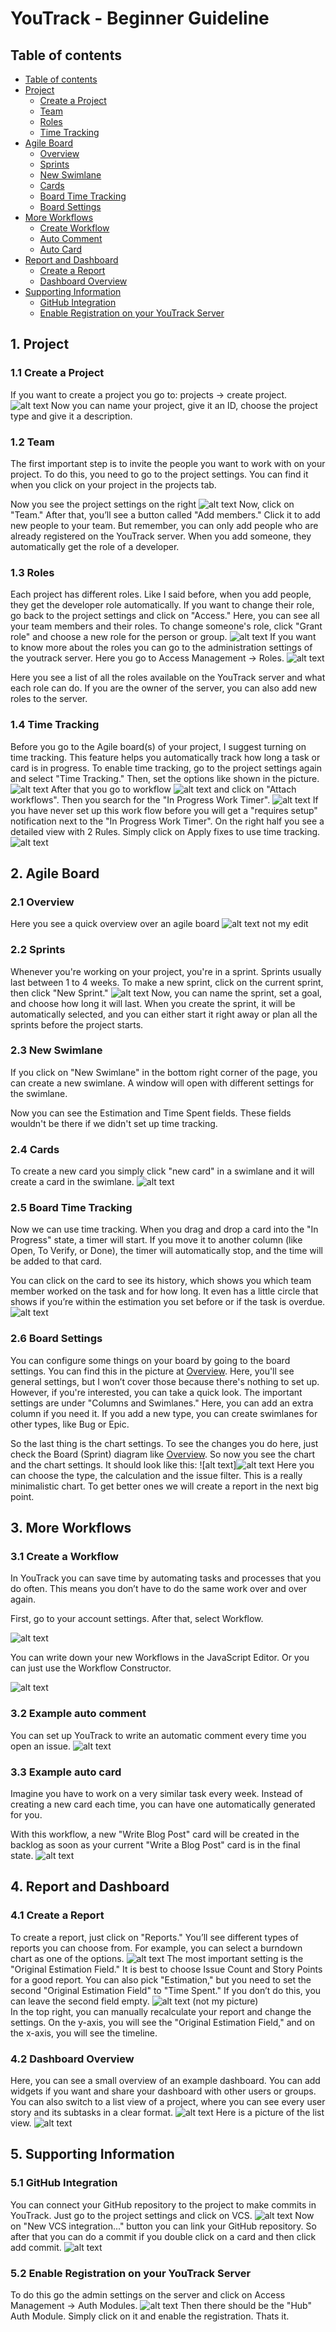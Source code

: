 # YouTrack - Beginner Guideline


## Table of contents
- [Table of contents](#table-of-contents)
- [Project](#1-project)
    - [Create a Project](#11-create-a-project)
    - [Team](#12-team)
    - [Roles](#13-roles)
    - [Time Tracking](#14-time-tracking)
- [Agile Board](#2-agile-board)
    - [Overview](#21-overview)
    - [Sprints](#22-sprints)
    - [New Swimlane](#23-new-swimlane)
    - [Cards](#24-cards)
    - [Board Time Tracking](#25-board-time-tracking)
    - [Board Settings](#26-board-settings)
- [More Workflows](#3-more-workflows) 
   - [Create Workflow](#31-create-a-workflow)
    - [Auto Comment](#32-example-auto-comment)
    - [Auto Card](#33-example-auto-card)
- [Report and Dashboard](#3-report-and-dashboard)
    - [Create a Report](#31-create-a-report)
    - [Dashboard Overview](#32-dashboard-overview)
- [Supporting Information](#4-supporting-information)
    - [GitHub Integration](#41-github-integration)
    - [Enable Registration on your YouTrack Server](#42-enable-registration-on-your-youtrack-server)

## 1. Project

### 1.1 Create a Project
If you want to create a project you go to: projects -> create project.
![alt text](/pics/CreateProject.png)
Now you can name your project, give it an ID, choose the project type and give it a description.

### 1.2 Team
The first important step is to invite the people you want to work with on your project. To do this, you need to go to the project settings. You can find it when you click on your project in the projects tab.

Now you see the project settings on the right
![alt text](/pics/1.2Team2.png)
Now, click on "Team." After that, you’ll see a button called "Add members." Click it to add new people to your team. But remember, you can only add people who are already registered on the YouTrack server. When you add someone, they automatically get the role of a developer.

### 1.3 Roles
Each project has different roles. Like I said before, when you add people, they get the developer role automatically. If you want to change their role, go back to the project settings and click on "Access." Here, you can see all your team members and their roles. To change someone's role, click "Grant role" and choose a new role for the person or group.
![alt text](/pics/3.Roles1.png)
If you want to know more about the roles you can go to the administration settings of the youtrack server. Here you go to Access Management -> Roles.
![alt text](/pics/3.Roles3.png)

Here you see a list of all the roles available on the YouTrack server and what each role can do. If you are the owner of the server, you can also add new roles to the server.

### 1.4 Time Tracking
Before you go to the Agile board(s) of your project, I suggest turning on time tracking. This feature helps you automatically track how long a task or card is in progress. To enable time tracking, go to the project settings again and select "Time Tracking." Then, set the options like shown in the picture.
![alt text](/pics/1.4TimeTracking1.png)
After that you go to workflow 
![alt text](/pics/workflow1.png)
and click on "Attach workflows". Then you search for the "In Progress Work Timer".
![alt text](/pics/1.4TimeTracking2.png)
If you have never set up this work flow before you will get a "requires setup" notification next to the "In Progress Work Timer". On the right half you see a detailed view with 2 Rules. Simply click on Apply fixes to use time tracking.
![alt text](/pics/1.4TimeTracking3.png)


## 2. Agile Board

### 2.1 Overview
Here you see a quick overview over an agile board
![alt text](/pics/2.1Overview.png)
not my edit<br>

### 2.2 Sprints
Whenever you're working on your project, you're in a sprint. Sprints usually last between 1 to 4 weeks. To make a new sprint, click on the current sprint, then click "New Sprint."
![alt text](/pics/2.2Sprint.png)
Now, you can name the sprint, set a goal, and choose how long it will last. When you create the sprint, it will be automatically selected, and you can either start it right away or plan all the sprints before the project starts.

### 2.3 New Swimlane
If you click on "New Swimlane" in the bottom right corner of the page, you can create a new swimlane. A window will open with different settings for the swimlane.

Now you can see the Estimation and Time Spent fields. These fields wouldn't be there if we didn't set up time tracking.

### 2.4 Cards

To create a new card you simply click "new card" in a swimlane and it will create a card in the swimlane.
![alt text](/pics/2.3NewSwimlane.png)


### 2.5 Board Time Tracking
Now we can use time tracking. When you drag and drop a card into the "In Progress" state, a timer will start. If you move it to another column (like Open, To Verify, or Done), the timer will automatically stop, and the time will be added to that card.

You can click on the card to see its history, which shows you which team member worked on the task and for how long. It even has a little circle that shows if you’re within the estimation you set before or if the task is overdue.
![alt text](/pics/2.5BoardTimeTracking.png)

### 2.6 Board Settings
You can configure some things on your board by going to the board settings. You can find this in the picture at [Overview](#21-overview). Here, you'll see general settings, but I won’t cover those because there's nothing to set up. However, if you're interested, you can take a quick look.
The important settings are under "Columns and Swimlanes." Here, you can add an extra column if you need it.
If you add a new type, you can create swimlanes for other types, like Bug or Epic.


So the last thing is the chart settings. To see the changes you do here, just check the Board (Sprint) diagram like [Overview](#21-overview). So now you see the chart and the chart settings. It should look like this:
![alt text]![alt text](/pics/2.6BoardSetting2.png)
Here you can choose the type, the calculation and the issue filter. This is a really minimalistic chart. To get better ones we will create a report in the next big point.

## 3. More Workflows

### 3.1 Create a Workflow
In YouTrack you can save time by automating tasks and processes that you do often. This means you don’t have to do the same work over and over again.

First, go to your account settings. After that, select Workflow.

![alt text](/pics/workflow1.png)

You can write down your new Workflows in the JavaScript Editor. Or you can just use the Workflow Constructor. 

![alt text](/pics/workflow2.png)


### 3.2 Example auto comment
You can set up YouTrack to write an automatic comment every time you open an issue.
![alt text](/pics/workflow_autocomment.png)

### 3.3 Example auto card

Imagine you have to work on a very similar task every week. Instead of creating a new card each time, you can have one automatically generated for you.

With this workflow, a new "Write Blog Post" card will be created in the backlog as soon as your current "Write a Blog Post" card is in the final state.
![alt text](/pics/workflow_autoblogpost.png)


## 4. Report and Dashboard

### 4.1 Create a Report
To create a report, just click on "Reports." You’ll see different types of reports you can choose from. For example, you can select a burndown chart as one of the options.
![alt text](/pics/3.1CreateReport.png)
The most important setting is the "Original Estimation Field." It is best to choose Issue Count and Story Points for a good report. You can also pick "Estimation," but you need to set the second "Original Estimation Field" to "Time Spent." If you don’t do this, you can leave the second field empty.
![alt text](/pics/Burndown.png)
(not my picture)<br>
In the top right, you can manually recalculate your report and change the settings. On the y-axis, you will see the "Original Estimation Field," and on the x-axis, you will see the timeline. 


### 4.2 Dashboard Overview

Here, you can see a small overview of an example dashboard. You can add widgets if you want and share your dashboard with other users or groups. You can also switch to a list view of a project, where you can see every user story and its subtasks in a clear format.
![alt text](/pics/3.2Dashboard.png)
Here is a picture of the list view.
![alt text](/pics/3.2.1List.png)


## 5. Supporting Information
### 5.1 GitHub Integration
You can connect your GitHub repository to the project to make commits in YouTrack. Just go to the project settings and click on VCS.
![alt text](/pics/4.1VSCIntegration.png)
Now on "New VCS integration..." button you can link your GitHub repository. So after that you can do a commit if you double click on a card and then click add commit.
![alt text](/pics/4.1VSCIntegration2.png)

### 5.2 Enable Registration on your YouTrack Server
To do this go the admin settings on the server and click on Access Management -> Auth Modules.
![alt text](/pics/4.2Enable%20Registration.png)
Then there should be the "Hub" Auth Module. Simply click on it and enable the registration. Thats it.
